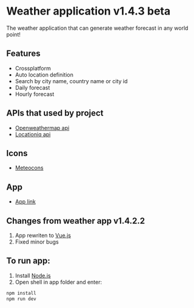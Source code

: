 
# Weather application v1.4.3 beta

The weather application that can generate weather forecast in any world point!

## Features

- Crossplatform
- Auto location definition
- Search by city name, country name or city id
- Daily forecast
- Hourly forecast

## APIs that used by project 

- [Openweathermap api](https://openweathermap.org/api)
- [Locationiq api](https://locationiq.com/)

## Icons

- [Meteocons](https://github.com/basmilius/weather-icons)

## App

 - [App link](https://weather-app-vue.si1ogdev.ru/)

## Changes from weather app v1.4.2.2

1. App rewriten to [Vue.js](https://vuejs.org/)
1. Fixed minor bugs

## To run app:

1. Install [Node.js](https://nodejs.org/en)
1. Open shell in app folder and enter: 

```sh
npm install
npm run dev
```